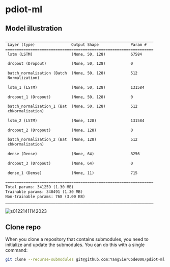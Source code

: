 # pdiot-ml

## 

## Model illustration

```txt
_________________________________________________________________
 Layer (type)                Output Shape              Param #   
=================================================================
 lstm (LSTM)                 (None, 50, 128)           67584     
                                                                 
 dropout (Dropout)           (None, 50, 128)           0         
                                                                 
 batch_normalization (Batch  (None, 50, 128)           512       
 Normalization)                                                  
                                                                 
 lstm_1 (LSTM)               (None, 50, 128)           131584    
                                                                 
 dropout_1 (Dropout)         (None, 50, 128)           0         
                                                                 
 batch_normalization_1 (Bat  (None, 50, 128)           512       
 chNormalization)                                                
                                                                 
 lstm_2 (LSTM)               (None, 128)               131584    
                                                                 
 dropout_2 (Dropout)         (None, 128)               0         
                                                                 
 batch_normalization_2 (Bat  (None, 128)               512       
 chNormalization)                                                
                                                                 
 dense (Dense)               (None, 64)                8256      
                                                                 
 dropout_3 (Dropout)         (None, 64)                0         
                                                                 
 dense_1 (Dense)             (None, 11)                715       
                                                                 
=================================================================
Total params: 341259 (1.30 MB)
Trainable params: 340491 (1.30 MB)
Non-trainable params: 768 (3.00 KB)
_________________________________________________________________
```

![s01221411142023](https://image.discover304.top/s01221411142023.png)



<!-- ## Adding a Submodule
1. To add a submodule to your repository, navigate to your repository's root directory and use the following command:

   ```sh
   git submodule add <repository-url> <path-to-submodule>
   ```
   - `<repository-url>`: The URL of the submodule repository.
   - `<path-to-submodule>`: The path within your repository where the submodule should be placed.

   For example:
   ```sh
   git submodule add git@github.com:specknet/pdiot-data.git .
   ```

2. After adding the submodule, you'll see it listed in a `.gitmodules` file in your repository. You should add this file to your repository:

   ```sh
   git add .gitmodules
   git commit -m "Added submodule"
   ``` -->

## Clone repo

When you clone a repository that contains submodules, you need to initialize and update the submodules. You can do this with a single command:

```sh
git clone --recurse-submodules git@github.com:YangSierCode000/pdiot-ml.git
```
